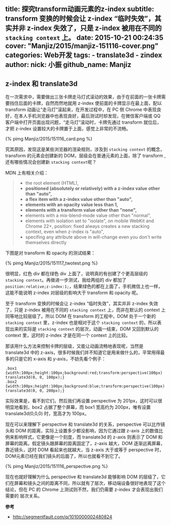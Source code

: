 title: 探究transform动画元素的z-index
subtitle: transform 变换的时候会让 z-index “临时失效”，其实并非 z-index 失效了，只是 z-index 被用在不同的 `stacking context` 上。
date: 2015-10-21 00:24:35
cover: "Manjiz/2015/manjiz-151116-cover.png"
categories: Web开发
tags:
    - translate3d
    - zindex
author:
    nick: 小振
    github_name: Manjiz
---

## z-index 和 translate3d

在一次需求中，需要做出三张卡牌走马灯式滚动的效果，由于在前面的一张卡牌需要挡住后面的卡牌，自然而然地就用 z-index 使前面的卡牌显示在最上面，配以 transform 动画让“走马灯”滚起来，在开发过程中，在 PC 侧 Chrome 中表现良好，在本人手机浏览器中也表现良好，最后测试时却发现，在微信客户端或 QQ 客户端中打开页面出现问题，“走马灯”滚动时，卡牌先通过 transform 就位后，才把 z-index 设置较大的卡牌置于上面，感觉上非常的不流畅。

{% pimg Manjiz/2015/151116_card.png %}

究其原因，发现这是某些浏览器的渲染规则，涉及到 `stacking context` 的概念，transform 的元素会创建新的 DOM，层级会在普通元素的上面，除了 transform ,还有哪些情况会创建新 `stacking context`呢？

MDN 上有相关介绍：
> * the root element (HTML),
> * **positioned (absolutely or relatively) with a z-index value other than "auto",**
> * **a flex item with a z-index value other than "auto",**
> * **elements with an opacity value less than 1,**
> * **elements with a transform value other than "none",**
> * elements with a mix-blend-mode value other than "normal",
> * elements with isolation set to "isolate", on mobile WebKit and Chrome 22+, position: fixed always creates a new stacking context, even when z-index is "auto",
> * specifing any attribute above in will-change even you don't write themselves directly

下图是对 transform 和 opacity 的测试结果：

{% pimg Manjiz/2015/151117_twotest.png %}

很明显，红色 div 都在绿色 div 上面了，说明真的有创建了个更高层级的 `stacking context`。再做进一步测试，我给两组的 div 都加了 `position:relative;z-index:1;`，结果绿色的都在上面了，手机微信上也一样，这能不能说明 z-index 对层级的影响大于 transform 和 opacity 呢。

至于 transform 变换的时候会让 z-index “临时失效”，其实并非 z-index 失效了，只是 z-index 被用在不同的 `stacking context` 上，而非在默认的 context 上同等地比较层级了。所以 DOM 在 transform 的工程中，DOM 处于一个新的 `stacking context` 里，z-index 也是相对于这个 `stacking context` 的，所以表现出来的实际是 `stacking context` 的层次，动画一结束，DOM 又回到默认的 context 里，这时的 z-index 才是在同一个 context 上的比较。

那该用什么方法来控制卡牌的层级，又能让动画流畅地表现呢，当然是 translate3d 中的 z-axis，很多时候我们并不知道它是用来做什么的，平常用得最多的只是它的 x-axis 和 y-axis，不妨先看个例子：

    .box1 {width:100px;height:100px;background:red;transform:perspective(100px) translate3d(0, 0, 100px);}
	.box2 {width:100px;height:100px;background:blue;transform:perspective(100px) translate3d(0, 0, 200px);}

实际效果是，看不到它们，然后我们再设置 perspective 为 201px，这时可以很明显地看到，box2 占据了整个屏幕，而 box1 宽高约为 200px，唯有设置 translate3d(0,0,0) 时，宽高才为 100px。

现在可以来理解下 perspective 和 translate3d 的关系，perspective 可以比作镜头和 DOM 的距离，实际上设置多少都没影响，因为它通过跟 z-axis 上的数值比例来影响样式，它更像是一个刻度，而 translate3d 的 z-axis 则表示了 DOM 和屏幕的距离。假定镜头跟屏幕的距离固定了，z-axis 越大，DOM 逐渐远离屏幕，靠近镜头，这时 DOM 看起来也就越大，当 z-axis 大于或等于 perspective 时，DOM元素已经在我们镜头的后面了，所以也就看不到它了。

{% pimg Manjiz/2015/151116_perspective.png %}

现在也就好理解为什么 perspective 和 translate3d 能够影响 DOM 的层级了，它们在屏幕和镜头之间的距离不同，所以就有了层次，移动端设备很好地表现了这个结论，但在 PC 的 Chrome 上测试则不然，我们仍需要 z-index 才会表现出我们需要的 层次关系。

**参考**

* http://segmentfault.com/q/1010000002480824
